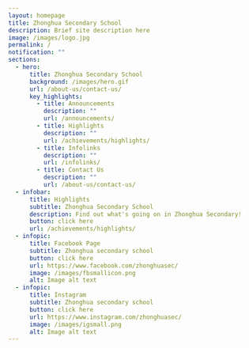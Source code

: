 ```yaml
---
layout: homepage
title: Zhonghua Secondary School
description: Brief site description here
image: /images/logo.jpg
permalink: /
notification: ""
sections:
  - hero:
      title: Zhonghua Secondary School
      background: /images/hero.gif
      url: /about-us/contact-us/
      key_highlights:
        - title: Announcements
          description: ""
          url: /announcements/
        - title: Highlights
          description: ""
          url: /achievements/highlights/
        - title: Infolinks
          description: ""
          url: /infolinks/
        - title: Contact Us
          description: ""
          url: /about-us/contact-us/
  - infobar:
      title: Highlights
      subtitle: Zhonghua Secondary School
      description: Find out what's going on in Zhonghua Secondary!
      button: click here
      url: /achievements/highlights/
  - infopic:
      title: Facebook Page
      subtitle: Zhonghua secondary school
      button: click here
      url: https://www.facebook.com/zhonghuasec/
      image: /images/fbsmallicon.png
      alt: Image alt text
  - infopic:
      title: Instagram
      subtitle: Zhonghua secondary school
      button: click here
      url: https://www.instagram.com/zhonghuasec/
      image: /images/igsmall.png
      alt: Image alt text
---
```

